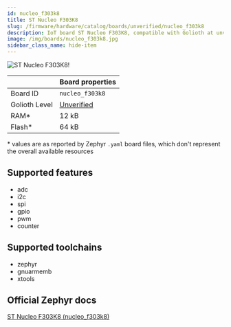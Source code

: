 ```yaml
---
id: nucleo_f303k8
title: ST Nucleo F303K8
slug: /firmware/hardware/catalog/boards/unverified/nucleo_f303k8
description: IoT board ST Nucleo F303K8, compatible with Golioth at unverified level.
image: /img/boards/nucleo_f303k8.jpg
sidebar_class_name: hide-item
---
```


[//]: # (This is an auto-generated file, do not edit! Changes to it will be lost upon re-generation)

![ST Nucleo F303K8!](/img/boards/nucleo_f303k8.jpg "ST Nucleo F303K8")

|                | Board properties     |
| -------------  | -------------------- |
| Board ID       | `nucleo_f303k8` |
| Golioth Level  | [Unverified](/firmware/hardware#unverified-boards) |
| RAM*           | 12 kB |
| Flash*         | 64 kB |

\* values are as reported by Zephyr `.yaml` board files, which don't represent the overall available resources



## Supported features

* adc
* i2c
* spi
* gpio
* pwm
* counter

## Supported toolchains

* zephyr
* gnuarmemb
* xtools

## Official Zephyr docs

[ST Nucleo F303K8 (nucleo_f303k8)](https://docs.zephyrproject.org/latest/boards/st/nucleo_f303k8/doc/index.html)
